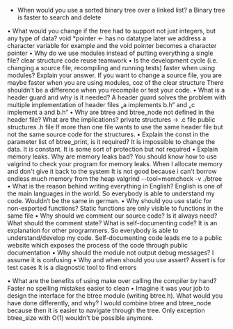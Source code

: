  * When would you use a sorted binary tree over a linked list?
 	a Binary tree is faster to search and delete

• What would you change if the tree had to support not just integers, but any type of data?
	void *pointer ← has no datatype
	later we address a character variable for example and the void pointer becomes a character pointer 
• Why do we use modules instead of putting everything a single file?
	clear structure
	code reuse
	teamwork
• Is the development cycle (i.e. changing a source file, recompiling and running tests) faster when using modules? Explain your answer.
	If you want to change a source file, you are maybe faster when you are using modules, coz of the clear structure
	There shouldn't be a difference when you recompile or test your code.
• What is a header guard and why is it needed?
	A header guard solves the problem with multiple implementation of header files
	„a implements b.h“ and „c implement a and b.h“ 
• Why are btree and btree_node not defined in the header file? What are the implications?
	private structures -> .c file
	public structures .h file
	If more than one file wants to use the same header file but not the same source code for the structures.
• Explain the const in the parameter list of btree_print, is it required?
	It is impossible to change the data. It is constant. It is some sort of protection but not required
• Explain memory leaks. Why are memory leaks bad? You should know how to use valgrind to check your program for memory leaks.
	When I allocate memory and don't give it back to the system
	It is not good because i can't borrow endless much memory from the heap
	valgrind --tool=memcheck -v ./btree
• What is the reason behind writing everything in English?
	English is one of the main languages in the world. So everybody is able to understand my code. Wouldn‘t be the same in german.
• Why should you use static for non-exported functions?
	Static functions are only visible to functions in the same file
• Why should we comment our source code? Is it always need? What should the comment state? What is self-documenting code?
	It is an explanation for other programmers. So everybody is able to understand/develop my code.
	Self-documenting code leads me to a public website which exposes the process of the code through public documentation
• Why should the module not output debug messages?
	I assume it is confusing
• Why and when should you use assert?
	Assert is for test cases
	It is a diagnostic tool to find errors

• What are the benefits of using make over calling the compiler by hand?
	Faster
	no spelling mistakes
	easier to clean 
• Imagine it was your job to design the interface for the btree module (writing btree.h). What would you have done differently, and why?
	I would combine btree and btree_node because then it is easier to navigate through the tree. 
	Only exception btree_size with O(1) wouldn't be possible anymore.
